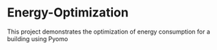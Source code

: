 # Energy-Optimization
This project demonstrates the optimization of energy consumption for a building using Pyomo

